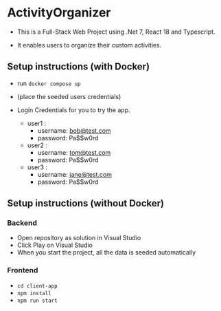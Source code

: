 # ActivityOrganizer
- This is a Full-Stack Web Project using .Net 7, React 18 and Typescript. 

- It enables users to organize their custom activities.   

## Setup instructions (with Docker) 

- run `docker compose up`
- (place the seeded users credentials)

- Login Credentials for you to try the app.
    - user1 : 
        - username: bob@test.com
        - password: Pa$$w0rd
     - user2 : 
        - username: tom@test.com
        - password: Pa$$w0rd
     - user3 : 
        - username: jane@test.com
        - password: Pa$$w0rd

## Setup instructions (without Docker)

### Backend

- Open repository as solution in Visual Studio
- Click Play on Visual Studio
- When you start the project, all the data is seeded automatically

### Frontend

- `cd client-app`
- `npm install`
- `npm run start` 

